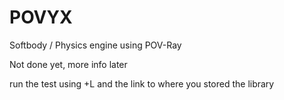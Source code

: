 # POVYX
Softbody / Physics engine using POV-Ray

Not done yet, more info later

run the test using +L and the link to where you stored the library